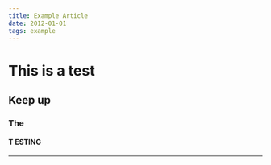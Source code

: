 ```yaml
---
title: Example Article
date: 2012-01-01
tags: example
---
```


# This is a test

## Keep up

### The

#### T ESTING


------
